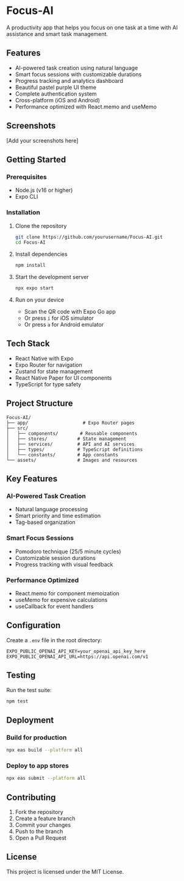 # Focus-AI

A productivity app that helps you focus on one task at a time with AI assistance and smart task management.

## Features

- AI-powered task creation using natural language
- Smart focus sessions with customizable durations
- Progress tracking and analytics dashboard
- Beautiful pastel purple UI theme
- Complete authentication system
- Cross-platform (iOS and Android)
- Performance optimized with React.memo and useMemo

## Screenshots

[Add your screenshots here]

## Getting Started

### Prerequisites
- Node.js (v16 or higher)
- Expo CLI

### Installation

1. Clone the repository
   ```bash
   git clone https://github.com/yourusername/Focus-AI.git
   cd Focus-AI
   ```

2. Install dependencies
   ```bash
   npm install
   ```

3. Start the development server
   ```bash
   npx expo start
   ```

4. Run on your device
   - Scan the QR code with Expo Go app
   - Or press `i` for iOS simulator
   - Or press `a` for Android emulator

## Tech Stack

- React Native with Expo
- Expo Router for navigation
- Zustand for state management
- React Native Paper for UI components
- TypeScript for type safety

## Project Structure

```
Focus-AI/
├── app/                    # Expo Router pages
├── src/
│   ├── components/        # Reusable components
│   ├── stores/           # State management
│   ├── services/         # API and AI services
│   ├── types/            # TypeScript definitions
│   └── constants/        # App constants
└── assets/               # Images and resources
```

## Key Features

### AI-Powered Task Creation
- Natural language processing
- Smart priority and time estimation
- Tag-based organization

### Smart Focus Sessions
- Pomodoro technique (25/5 minute cycles)
- Customizable session durations
- Progress tracking with visual feedback

### Performance Optimized
- React.memo for component memoization
- useMemo for expensive calculations
- useCallback for event handlers

## Configuration

Create a `.env` file in the root directory:

```env
EXPO_PUBLIC_OPENAI_API_KEY=your_openai_api_key_here
EXPO_PUBLIC_OPENAI_API_URL=https://api.openai.com/v1
```

## Testing

Run the test suite:

```bash
npm test
```

## Deployment

### Build for production
```bash
npx eas build --platform all
```

### Deploy to app stores
```bash
npx eas submit --platform all
```

## Contributing

1. Fork the repository
2. Create a feature branch
3. Commit your changes
4. Push to the branch
5. Open a Pull Request

## License

This project is licensed under the MIT License.
